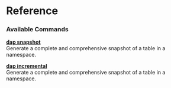# Reference

### Available Commands

[**dap snapshot**](dap-snapshot.md)\
Generate a complete and comprehensive snapshot of a table in a namespace.

[**dap incremental** ](dap-snapshot.md)\
Generate a complete and comprehensive snapshot of a table in a namespace.

